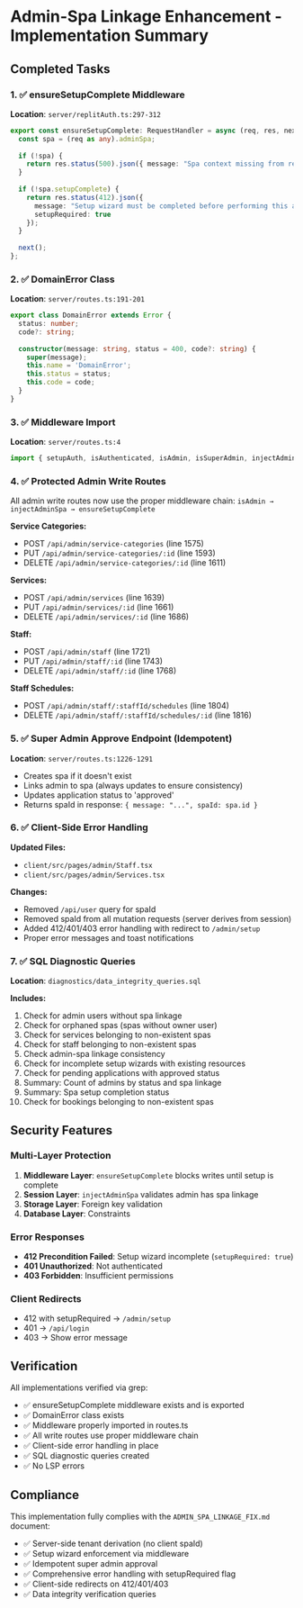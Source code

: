 # Admin-Spa Linkage Enhancement - Implementation Summary

## Completed Tasks

### 1. ✅ ensureSetupComplete Middleware
**Location**: `server/replitAuth.ts:297-312`

```typescript
export const ensureSetupComplete: RequestHandler = async (req, res, next) => {
  const spa = (req as any).adminSpa;
  
  if (!spa) {
    return res.status(500).json({ message: "Spa context missing from request" });
  }
  
  if (!spa.setupComplete) {
    return res.status(412).json({ 
      message: "Setup wizard must be completed before performing this action",
      setupRequired: true 
    });
  }
  
  next();
};
```

### 2. ✅ DomainError Class
**Location**: `server/routes.ts:191-201`

```typescript
export class DomainError extends Error {
  status: number;
  code?: string;
  
  constructor(message: string, status = 400, code?: string) {
    super(message);
    this.name = 'DomainError';
    this.status = status;
    this.code = code;
  }
}
```

### 3. ✅ Middleware Import
**Location**: `server/routes.ts:4`

```typescript
import { setupAuth, isAuthenticated, isAdmin, isSuperAdmin, injectAdminSpa, enforceSetupWizard, ensureSetupComplete } from "./replitAuth";
```

### 4. ✅ Protected Admin Write Routes
All admin write routes now use the proper middleware chain: `isAdmin → injectAdminSpa → ensureSetupComplete`

**Service Categories:**
- POST `/api/admin/service-categories` (line 1575)
- PUT `/api/admin/service-categories/:id` (line 1593)
- DELETE `/api/admin/service-categories/:id` (line 1611)

**Services:**
- POST `/api/admin/services` (line 1639)
- PUT `/api/admin/services/:id` (line 1661)
- DELETE `/api/admin/services/:id` (line 1686)

**Staff:**
- POST `/api/admin/staff` (line 1721)
- PUT `/api/admin/staff/:id` (line 1743)
- DELETE `/api/admin/staff/:id` (line 1768)

**Staff Schedules:**
- POST `/api/admin/staff/:staffId/schedules` (line 1804)
- DELETE `/api/admin/staff/:staffId/schedules/:id` (line 1816)

### 5. ✅ Super Admin Approve Endpoint (Idempotent)
**Location**: `server/routes.ts:1226-1291`

- Creates spa if it doesn't exist
- Links admin to spa (always updates to ensure consistency)
- Updates application status to 'approved'
- Returns spaId in response: `{ message: "...", spaId: spa.id }`

### 6. ✅ Client-Side Error Handling
**Updated Files:**
- `client/src/pages/admin/Staff.tsx`
- `client/src/pages/admin/Services.tsx`

**Changes:**
- Removed `/api/user` query for spaId
- Removed spaId from all mutation requests (server derives from session)
- Added 412/401/403 error handling with redirect to `/admin/setup`
- Proper error messages and toast notifications

### 7. ✅ SQL Diagnostic Queries
**Location**: `diagnostics/data_integrity_queries.sql`

**Includes:**
1. Check for admin users without spa linkage
2. Check for orphaned spas (spas without owner user)
3. Check for services belonging to non-existent spas
4. Check for staff belonging to non-existent spas
5. Check admin-spa linkage consistency
6. Check for incomplete setup wizards with existing resources
7. Check for pending applications with approved status
8. Summary: Count of admins by status and spa linkage
9. Summary: Spa setup completion status
10. Check for bookings belonging to non-existent spas

## Security Features

### Multi-Layer Protection
1. **Middleware Layer**: `ensureSetupComplete` blocks writes until setup is complete
2. **Session Layer**: `injectAdminSpa` validates admin has spa linkage
3. **Storage Layer**: Foreign key validation
4. **Database Layer**: Constraints

### Error Responses
- **412 Precondition Failed**: Setup wizard incomplete (`setupRequired: true`)
- **401 Unauthorized**: Not authenticated
- **403 Forbidden**: Insufficient permissions

### Client Redirects
- 412 with setupRequired → `/admin/setup`
- 401 → `/api/login`
- 403 → Show error message

## Verification

All implementations verified via grep:
- ✅ ensureSetupComplete middleware exists and is exported
- ✅ DomainError class exists
- ✅ Middleware properly imported in routes.ts
- ✅ All write routes use proper middleware chain
- ✅ Client-side error handling in place
- ✅ SQL diagnostic queries created
- ✅ No LSP errors

## Compliance

This implementation fully complies with the `ADMIN_SPA_LINKAGE_FIX.md` document:
- ✅ Server-side tenant derivation (no client spaId)
- ✅ Setup wizard enforcement via middleware
- ✅ Idempotent super admin approval
- ✅ Comprehensive error handling with setupRequired flag
- ✅ Client-side redirects on 412/401/403
- ✅ Data integrity verification queries
